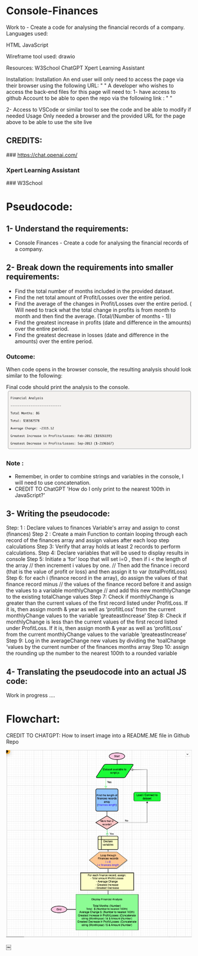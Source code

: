 # Console-Finances

Work to - Create a code for analysing the financial records of a company.
Languages used:

HTML
JavaScript

Wireframe tool used:
drawio

Resources:
W3School
ChatGPT
Xpert Learning Assistant

Installation:
Installation An end user will only need to access the page via their browser using the following URL: " " A developer who wishes to access the back-end files for this page will need to: 1- have access to github Account to be able to open the repo via the following link : " "

2- Access to VSCode or similar tool to see the code and be able to modify if needed Usage Only needed a browser and the provided URL for the page above to be able to use the site live

## CREDITS:
### https://chat.openai.com/
### Xpert Learning Assistant
### W3School


# Pseudocode:

## 1- Understand the requirements:

- Console Finances - Create a code for analysing the financial records of a company.

## 2- Break down the requirements into smaller requirements:

- Find the total number of months included in the provided dataset.
- Find the net total amount of Profit/Losses over the entire period.
- Find the average of the changes in Profit/Losses over the entire period.
	( Will need to track what the total change in profits is from month to month and then find the average. 
        (Total/(Number of months - 1))
- Find the greatest increase in profits (date and difference in the amounts) over the entire period.
- Find the greatest decrease in losses (date and difference in the amounts) over the entire period.

### Outcome:

When code opens in the browser console, the resulting analysis should look similar to the following:

Final code should print the analysis to the console.
![Console-Finances outcome](./images/Console%20-%20Finances.png)


### Note :
* Remember, in order to combine strings and variables in the console, I will need to use concatenation.
* CREDIT TO ChatGPT  'How do I only print to the nearest 100th in JavaScript?'


## 3- Writing the pseudocode:

Step: 1 : Declare values to finances Variable's array and assign to const (finances)
Step 2 : Create a main Function to contain looping through each record of the finances array and assign values after each loop step calculations
Step 3: Verify that array holds at least 2 records to perform calculations.
Step 4: Declare variables that will be used to display results in console
Step 5: Initiate a ‘for’ loop that will set i=0 , then if i < the length of the array
              // then increment i values by one. 
              // Then add the finance i record (that is the value of profit or loss) and then assign it to var (totalProfitLoss)
Step 6: for each i (finance record in the array), do assign the values of that finance record minus
              // the values of the finance record before it and assign the values to a variable monthlyChange
              // and add this new monthlyChange to the existing totalChange values
Step 7: Check if monthlyChange is greater than the current values of the first record listed under ProfitLoss. If it is, then assign month & year as well as ‘profiltLoss’ from the current monthlyChange values to the variable ‘greateastIncrease’
Step 8: Check if monthlyChange is less than the current values of the first record listed under ProfitLoss. If it is, then assign month & year as well as ‘profiltLoss’ from the current monthlyChange values to the variable ‘greateastIncrease’
Step 9: Log in the averageChange new values by dividing the ‘toalChange ‘values by the current number of the finances months array
Step 10: assign the rounding up the number to the nearest 100th to a rounded variable



## 4- Translating the pseudocode into an actual JS code:

Work in progress ….


# Flowchart:
CREDIT TO CHATGPT: How to insert image into a README.ME file in Github Repo

![Flowchart](./images/Flowchart.png)

￼

    


